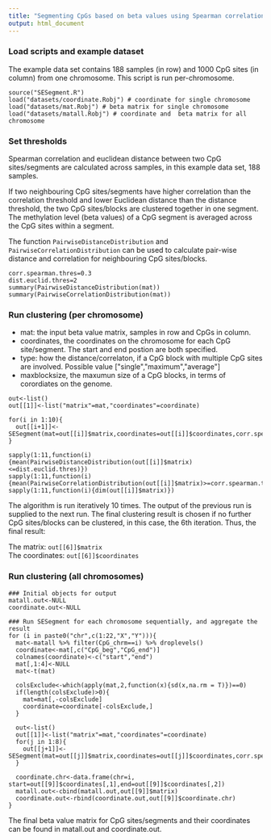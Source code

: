 ```yaml
---
title: "Segmenting CpGs based on beta values using Spearman correlation and euclidean distance"
output: html_document
---
```


### Load scripts and example dataset

The example data set contains 188 samples (in row) and 1000 CpG sites (in column) from one chromosome. This script is run per-chromosome.

```{r setup}
source("SESegment.R")
load("datasets/coordinate.Robj") # coordinate for single chromosome
load("datasets/mat.Robj") # beta matrix for single chromosome
load("datasets/matall.Robj") # coordinate and  beta matrix for all chromosome
```

### Set thresholds

Spearman correlation and euclidean distance between two CpG sites/segments are calculated across samples, in this example data set, 188 samples.

If two neighbouring CpG sites/segments have higher correlation than the correlation threshold and lower Euclidean distance than the distance threshold, the two CpG sites/blocks are clustered together in one segment. The methylation level (beta values) of a CpG segment is averaged across the CpG sites within a segment.

The function `PairwiseDistanceDistribution` and `PairwiseCorrelationDistribution` can be used to calculate pair-wise distance and correlation for neighbouring CpG sites/blocks.

```{r set_threshold}
corr.spearman.thres=0.3
dist.euclid.thres=2
summary(PairwiseDistanceDistribution(mat))
summary(PairwiseCorrelationDistribution(mat))
```

### Run clustering (per chromosome)

- mat: the input beta value matrix, samples in row and CpGs in column.
- coordinates, the coordinates on the chromosome for each CpG site/segment. The start and end postion are both specified.
- type: how the distance/correlaton, if a CpG block with multiple CpG sites are involved. Possible value ["single","maximum","average"]
- maxblocksize, the maxumun size of a CpG blocks, in terms of corordiates on the genome.

```{r run_cluster}
out<-list()
out[[1]]<-list("matrix"=mat,"coordinates"=coordinate)

for(i in 1:10){
  out[[i+1]]<-SESegment(mat=out[[i]]$matrix,coordinates=out[[i]]$coordinates,corr.spearman.thres=corr.spearman.thres,dist.euclid.thres=dist.euclid.thres,type="average",maxblocksize=10000)
}

sapply(1:11,function(i){mean(PairwiseDistanceDistribution(out[[i]]$matrix)<=dist.euclid.thres)})
sapply(1:11,function(i){mean(PairwiseCorrelationDistribution(out[[i]]$matrix)>=corr.spearman.thres)})
sapply(1:11,function(i){dim(out[[i]]$matrix)})
```

The algorithm is run iteratively 10 times. The output of the previous run is supplied to the next run. The final clustering result is chosen if no further CpG sites/blocks can be clustered, in this case, the 6th iteration. Thus, the final result:

The matrix: `out[[6]]$matrix`  
The coordinates: `out[[6]]$coordinates`

### Run clustering (all chromosomes)

```{r run_cluster_all,echo=T,eval=F}
### Initial objects for output
matall.out<-NULL
coordinate.out<-NULL

### Run SESegment for each chromosome sequentially, and aggregate the result
for (i in paste0("chr",c(1:22,"X","Y"))){
  mat<-matall %>% filter(CpG_chrm==i) %>% droplevels()
  coordinate<-mat[,c("CpG_beg","CpG_end")]
  colnames(coordinate)<-c("start","end")
  mat[,1:4]<-NULL
  mat<-t(mat)

  colsExclude<-which(apply(mat,2,function(x){sd(x,na.rm = T)})==0)
  if(length(colsExclude)>0){
    mat=mat[,-colsExclude]
    coordinate=coordinate[-colsExclude,]
  }
  
  out<-list()
  out[[1]]<-list("matrix"=mat,"coordinates"=coordinate)
  for(j in 1:8){
    out[[j+1]]<-SESegment(mat=out[[j]]$matrix,coordinates=out[[j]]$coordinates,corr.spearman.thres=corr.spearman.thres,dist.euclid.thres=dist.euclid.thres,type="average",maxblocksize=10000)
  }
  
  coordinate.chr<-data.frame(chr=i, start=out[[9]]$coordinates[,1],end=out[[9]]$coordinates[,2])
  matall.out<-cbind(matall.out,out[[9]]$matrix)
  coordinate.out<-rbind(coordinate.out,out[[9]]$coordinate.chr)
}

```

The final beta value matrix for CpG sites/segments and their coordinates can be found in matall.out and coordinate.out.
